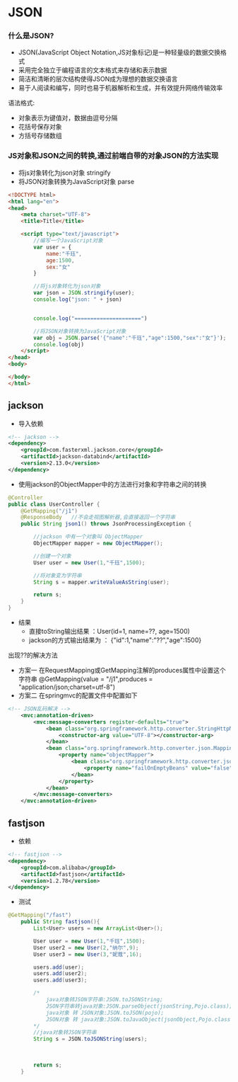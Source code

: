 # JSON
### 什么是JSON?
- JSON(JavaScript Object Notation,JS对象标记)是一种轻量级的数据交换格式
- 采用完全独立于编程语言的文本格式来存储和表示数据
- 简洁和清晰的层次结构使得JSON成为理想的数据交换语言
- 易于人阅读和编写，同时也易于机器解析和生成，并有效提升网络传输效率

语法格式:  
- 对象表示为键值对，数据由逗号分隔
- 花括号保存对象
- 方括号存储数组


### JS对象和JSON之间的转换,通过前端自带的对象JSON的方法实现
- 将js对象转化为json对象 stringify
- 将JSON对象转换为JavaScript对象 parse
```html
<!DOCTYPE html>
<html lang="en">
<head>
    <meta charset="UTF-8">
    <title>Title</title>

    <script type="text/javascript">
        //编写一个JavaScript对象
        var user = {
            name:"千珏",
            age:1500,
            sex:"女"
        }

        //将js对象转化为json对象
        var json = JSON.stringify(user);
        console.log("json: " + json)


        console.log("=====================")

        //将JSON对象转换为JavaScript对象
        var obj = JSON.parse('{"name":"千珏","age":1500,"sex":"女"}');
        console.log(obj)
    </script>
</head>
<body>

</body>
</html>
```

## jackson
- 导入依赖
```xml
<!-- jackson -->
<dependency>
    <groupId>com.fasterxml.jackson.core</groupId>
    <artifactId>jackson-databind</artifactId>
    <version>2.13.0</version>
</dependency>
```
- 使用jackson的ObjectMapper中的方法进行对象和字符串之间的转换
```java
@Controller
public class UserController {
    @GetMapping("/j1")
    @ResponseBody   //不会走视图解析器,会直接返回一个字符串
    public String json1() throws JsonProcessingException {

        //jackson 中有一个对象叫 ObjectMapper
        ObjectMapper mapper = new ObjectMapper();

        //创建一个对象
        User user = new User(1,"千珏",1500);

        //将对象变为字符串
        String s = mapper.writeValueAsString(user);

        return s;
    }
}
```
- 结果
    - 直接toString输出结果 ：User(id=1, name=??, age=1500)
    - jackson的方式输出结果为 ： {"id":1,"name":"??","age":1500}

出现??的解决方法
- 方案一
在RequestMapping或GetMapping注解的produces属性中设置这个字符串 @GetMapping(value = "/j1",produces = "application/json;charset=utf-8")  
- 方案二
在springmvc的配置文件中配置如下
```xml
<!-- JSON乱码解决 -->
    <mvc:annotation-driven>
        <mvc:message-converters register-defaults="true">
            <bean class="org.springframework.http.converter.StringHttpMessageConverter">
                <constructor-arg value="UTF-8"></constructor-arg>
            </bean>
            <bean class="org.springframework.http.converter.json.MappingJackson2HttpMessageConverter">
                <property name="objectMapper">
                    <bean class="org.springframework.http.converter.json.Jackson2ObjectMapperFactoryBean">
                        <property name="failOnEmptyBeans" value="false"></property>
                    </bean>
                </property>
            </bean>
        </mvc:message-converters>
    </mvc:annotation-driven>
```
## fastjson
- 依赖
```xml
<!-- fastjson -->
<dependency>
    <groupId>com.alibaba</groupId>
    <artifactId>fastjson</artifactId>
    <version>1.2.78</version>
</dependency>
```
- 测试
```java
@GetMapping("/fast")
    public String fastjson(){
        List<User> users = new ArrayList<User>();

        User user = new User(1,"千珏",1500);
        User user2 = new User(2,"纳尔",9);
        User user3 = new User(3,"妮蔻",16);

        users.add(user);
        users.add(user2);
        users.add(user3);

        /*
            java对象转JSON字符串:JSON.toJSONString;
            JSON字符串转java对象:JSON.parseObject(jsonString,Pojo.class);
            java对象 转 JSON对象:JSON.toJSON(pojo);
            JSON对象 转 java对象:JSON.toJavaObject(jsonObject,Pojo.class);
        */
        //java对象转JSON字符串
        String s = JSON.toJSONString(users);
        
        

        return s;
    }
```
